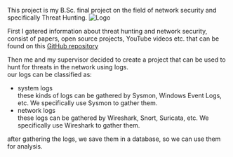 This project is my B.Sc. final project on the field of network security and specifically Threat Hunting.
![Logo](https://github.com/MrezaDorudian/HunterBee/Logo.png)



First I gatered information about threat hunting and network security, consist of papers, open source projects,
YouTube videos etc. that can be found on this [GitHub repository](https://github.com/MrezaDorudian/ThreatHunting)

Then me and my supervisor decided to create a project that can be used to hunt for threats in the network using logs.  
our logs can be classified as:
+ system logs  
these kinds of logs can be gathered by Sysmon, Windows Event Logs, etc. We specifically use Sysmon to gather them.
+ network logs  
these logs can be gathered by Wireshark, Snort, Suricata, etc. We specifically use Wireshark to gather them.

after gathering the logs, we save them in a database, so we can use them for analysis.
